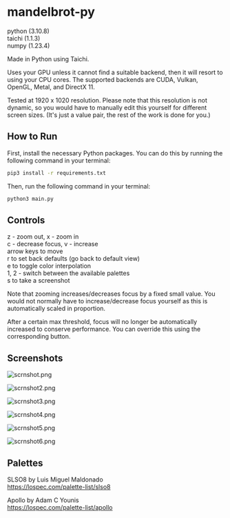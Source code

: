 # mandelbrot-py

python (3.10.8)  
taichi (1.1.3)  
numpy (1.23.4)  

Made in Python using Taichi.

Uses your GPU unless it cannot find a suitable backend, then it will resort to using your CPU cores. The supported backends are CUDA, Vulkan, OpenGL, Metal, and DirectX 11.

Tested at 1920 x 1020 resolution. Please note that this resolution is not dynamic, so you would have to manually edit this yourself for different screen sizes. (It's just a value pair, the rest of the work is done for you.)

## How to Run

First, install the necessary Python packages. You can do this by running the following command in your terminal:

```bash
pip3 install -r requirements.txt
```

Then, run the following command in your terminal:

```bash
python3 main.py
```

## Controls

z - zoom out, x - zoom in  
c - decrease focus, v - increase  
arrow keys to move  
r to set back defaults (go back to default view)  
e to toggle color interpolation  
1, 2 - switch between the available palettes  
s to take a screenshot

Note that zooming increases/decreases focus by a fixed small value. You would not normally have to increase/decrease focus yourself as this is automatically scaled in proportion.

After a certain max threshold, focus will no longer be automatically increased to conserve performance. You can override this using the corresponding button.

## Screenshots

![scrnshot.png](screenshots/scrnshot.png)

![scrnshot2.png](screenshots/scrnshot2.png?)

![scrnshot3.png](screenshots/scrnshot3.png?)

![scrnshot4.png](screenshots/scrnshot4.png?)

![scrnshot5.png](screenshots/scrnshot5.png)

![scrnshot6.png](screenshots/scrnshot6.png)

## Palettes

SLSO8 by Luis Miguel Maldonado  
https://lospec.com/palette-list/slso8

Apollo by Adam C Younis  
https://lospec.com/palette-list/apollo
